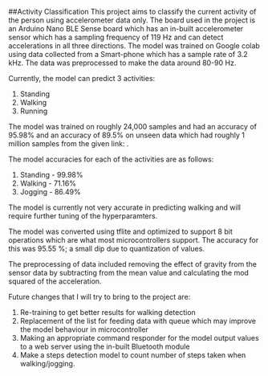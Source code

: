 ##Activity Classification 
This project aims to classify the current activity of the person using accelerometer data only. 
The board used in the project is an Arduino Nano BLE Sense board which has an in-built accelerometer sensor which has a sampling frequency of 119 Hz and can detect accelerations in all three directions. The model was trained on Google colab using data collected from a Smart-phone which has a sample rate of 3.2 kHz. The data was preprocessed to make the data around 80-90 Hz.

Currently, the model can predict 3 activities:
1. Standing
2. Walking
3. Running

The model was trained on roughly 24,000 samples and had an accuracy of 95.98% and an accuracy of 89.5% on unseen data which had roughly 1 million samples from the given link: . 

The model accuracies for each of the activities are as follows:
1. Standing - 99.98%
2. Walking - 71.16%
3. Jogging - 86.49%

The model is currently not very accurate in predicting walking and will require further tuning of the hyperparamters.

The model was converted using tflite and optimized to support 8 bit operations which are what most microcontrollers support. The accuracy for this was 95.55 %; a small dip due to quantization of values.

The preprocessing of data included removing the effect of gravity from the sensor data by subtracting from the mean value and calculating the mod squared of the acceleration.

Future changes that I will try to bring to the project are:
1. Re-training to get better results for walking detection
2. Replacement of the list for feeding data with queue which may improve the model behaviour in microcontroller
3. Making an appropriate command responder for the model output values to a web server using the in-built Bluetooth module
4. Make a steps detection model to count number of steps taken when walking/jogging.
